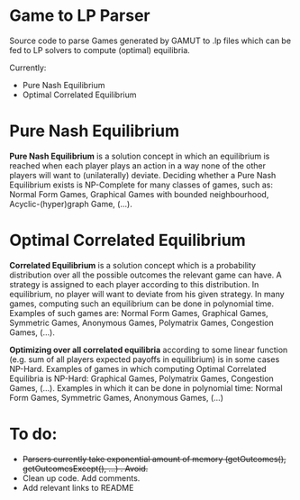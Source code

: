 # Game to LP Parser

Source code to parse Games generated by GAMUT to .lp files which can be fed to LP solvers to compute (optimal) equilibria.

Currently:
  - Pure Nash Equilibrium
  - Optimal Correlated Equilibrium
  
# Pure Nash Equilibrium

**Pure Nash Equilibrium** is a solution concept in which an equilibrium is reached when each player plays an action in a way none of the other players will want to (unilaterally) deviate. Deciding whether a Pure Nash Equilibrium exists is NP-Complete for many classes of games, such as: Normal Form Games, Graphical Games with bounded neighbourhood, Acyclic-(hyper)graph Game, (...).

# Optimal Correlated Equilibrium

**Correlated Equilibrium** is a solution concept which is a probability distribution over all the possible outcomes the relevant game can have. A strategy is assigned to each player according to this distribution. In equilibrium, no player will want to deviate from his given strategy. In many games, computing such an equilibrium can be done in polynomial time. Examples of such games are: Normal Form Games, Graphical Games, Symmetric Games, Anonymous Games, Polymatrix Games, Congestion Games, (...).

**Optimizing over all correlated equilibria** according to some linear function (e.g. sum of all players expected payoffs in equilibrium) is in some cases NP-Hard. Examples of games in which computing Optimal Correlated Equilibria is NP-Hard: Graphical Games, Polymatrix Games, Congestion Games, (...). Examples in which it can be done in polynomial time: Normal Form Games, Symmetric Games, Anonymous Games, (...)

# To do:

- ~~Parsers currently take exponential amount of memory (getOutcomes(), getOutcomesExcept(), ...) . Avoid.~~
- Clean up code. Add comments.
- Add relevant links to README
